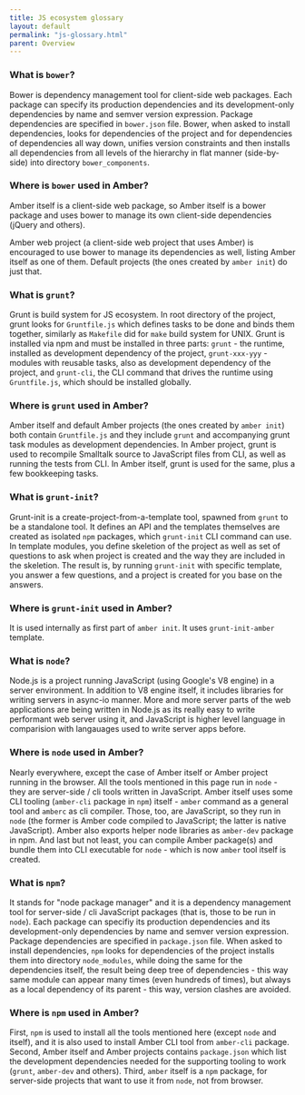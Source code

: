```yaml
---
title: JS ecosystem glossary
layout: default
permalink: "js-glossary.html"
parent: Overview
---
```


### What is `bower`?

Bower is dependency management tool for client-side web packages. Each package can specify its production dependencies and its development-only dependencies by name and semver version expression. Package dependencies are specified in `bower.json` file. Bower, when asked to install dependencies, looks for dependencies of the project and for dependencies of dependencies all way down, unifies version constraints and then installs all dependencies from all levels of the hierarchy in flat manner (side-by-side) into directory `bower_components`.

### Where is `bower` used in Amber?

Amber itself is a client-side web package, so Amber itself is a bower package and uses bower to manage its own client-side dependencies (jQuery and others).

Amber web project (a client-side web project that uses Amber) is encouraged to use bower to manage its dependencies as well, listing Amber itself as one of them. Default projects (the ones created by `amber init`) do just that.

### What is `grunt`?

Grunt is build system for JS ecosystem. In root directory of the project, grunt looks for `Gruntfile.js` which defines tasks to be done and binds them together, similarly as `Makefile` did for `make` build system for UNIX. Grunt is installed via npm and must be installed in three parts: `grunt` - the runtime, installed as development dependency of the project, `grunt-xxx-yyy` - modules with reusable tasks, also as development dependency of the project, and `grunt-cli`, the CLI command that drives the runtime using `Gruntfile.js`, which should be installed globally.

### Where is `grunt` used in Amber?

Amber itself and default Amber projects (the ones created by `amber init`) both contain `Gruntfile.js` and they include `grunt` and accompanying grunt task modules as development dependencies. In Amber project, grunt is used to recompile Smalltalk source to JavaScript files from CLI, as well as running the tests from CLI. In Amber itself, grunt is used for the same, plus a few bookkeeping tasks.

### What is `grunt-init`?

Grunt-init is a create-project-from-a-template tool, spawned from `grunt` to be a standalone tool. It defines an API and the templates themselves are created as isolated `npm` packages, which `grunt-init` CLI command can use. In template modules, you define skeletion of the project as well as set of questions to ask when project is created and the way they are included in the skeletion. The result is, by running `grunt-init` with specific template, you answer a few questions, and a project is created for you base on the answers.

### Where is `grunt-init` used in Amber?

It is used internally as first part of `amber init`. It uses `grunt-init-amber` template.

### What is `node`?

Node.js is a project running JavaScript (using Google's V8 engine) in a server environment. In addition to V8 engine itself, it includes libraries for writing servers in async-io manner. More and more server parts of the web applications are being written in Node.js as its really easy to write performant web server using it, and JavaScript is higher level language in comparision with langauages used to write server apps before.

### Where is `node` used in Amber?

Nearly everywhere, except the case of Amber itself or Amber project running in the browser. All the tools mentioned in this page run in `node` - they are server-side / cli tools written in JavaScript. Amber itself uses some CLI tooling (`amber-cli` package in `npm`) itself - `amber` command as a general tool and `amberc` as cli compiler. Those, too, are JavaScript, so they run in `node` (the former is Amber code compiled to JavaScript; the latter is native JavaScript). Amber also exports helper node libraries as `amber-dev` package in npm. And last but not least, you can compile Amber package(s) and bundle them into CLI executable for `node` - which is now `amber` tool itself is created.

### What is `npm`?

It stands for "node package manager" and it is a dependency management tool for server-side / cli JavaScript packages (that is, those to be run in `node`). Each package can specifiy its production dependencies and its development-only dependencies by name and semver version expression. Package dependencies are specified in `package.json` file. When asked to install dependencies, `npm` looks for dependencies of the project installs them into directory `node_modules`, while doing the same for the dependencies itself, the result being deep tree of dependencies - this way same module can appear many times (even hundreds of times), but always as a local dependency of its parent - this way, version clashes are avoided.

### Where is `npm` used in Amber?

First, `npm` is used to install all the tools mentioned here (except `node` and itself), and it is also used to install Amber CLI tool from `amber-cli` package. Second, Amber itself and Amber projects contains `package.json` which list the development dependencies needed for the supporting tooling to work (`grunt`, `amber-dev` and others). Third, `amber` itself is a `npm` package, for server-side projects that want to use it from `node`, not from browser.

